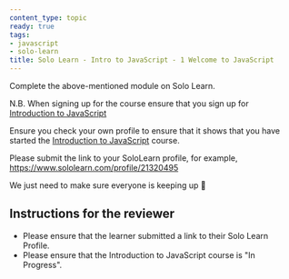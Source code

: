 ```yaml
---
content_type: topic
ready: true
tags:
- javascript
- solo-learn
title: Solo Learn - Intro to JavaScript - 1 Welcome to JavaScript
---
```


Complete the above-mentioned module on Solo Learn.

N.B. When signing up for the course ensure that you sign up for [Introduction to JavaScript](https://www.sololearn.com/en/learn/courses/javascript-introduction)

Ensure you check your own profile to ensure that it shows that you have started the [Introduction to JavaScript](https://www.sololearn.com/en/learn/courses/javascript-introduction) course.

Please submit the link to your SoloLearn profile, for example, https://www.sololearn.com/profile/21320495

We just need to make sure everyone is keeping up 💚

## Instructions for the reviewer

- Please ensure that the learner submitted a link to their Solo Learn Profile.
- Please ensure that the Introduction to JavaScript course is "In Progress".